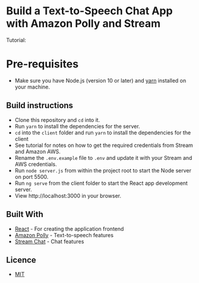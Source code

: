 # Build a Text-to-Speech Chat App with Amazon Polly and Stream

Tutorial:

# Pre-requisites
- Make sure you have Node.js (version 10 or later) and [yarn](https://yarnpkg.com/lang/en/docs/install/) installed on your machine.

## Build instructions
- Clone this repository and `cd` into it.
- Run `yarn` to install the dependencies for the server.
- `cd` into the `client` folder and run `yarn` to install the dependencies for the
    client
- See tutorial for notes on how to get the required credentials from Stream and
    Amazon AWS.
- Rename the `.env.example` file to `.env` and update it with your Stream and AWS credentials.
- Run `node server.js` from within the project root to start the Node server on port 5500.
- Run `ng serve` from the client folder to start the React app development server.
- View http://localhost:3000 in your browser.

## Built With
- [React](https://reactjs.org) - For creating the application frontend
- [Amazon Polly](https://aws.amazon.com/polly/) - Text-to-speech features
- [Stream Chat](https://getstream.io/chat/) - Chat features

## Licence
- [MIT](https://opensource.org/licenses/MIT)
